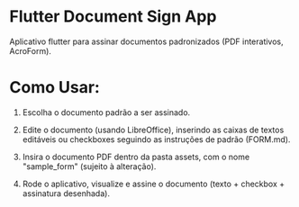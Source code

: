 # Flutter Document Sign App

Aplicativo flutter para assinar documentos padronizados (PDF interativos, AcroForm).

# Como Usar:

1. Escolha o documento padrão a ser assinado.

2. Edite o documento (usando LibreOffice), inserindo as caixas de textos editáveis ou checkboxes seguindo as instruções de padrão (FORM.md).

3. Insira o documento PDF dentro da pasta assets, com o nome "sample_form" (sujeito à alteração).

4. Rode o aplicativo, visualize e assine o documento (texto + checkbox + assinatura desenhada).
